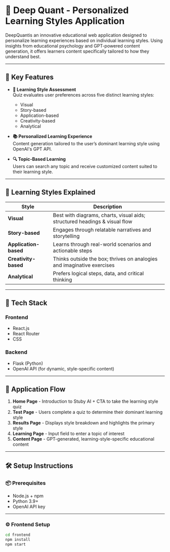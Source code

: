 # 📘 Deep Quant - Personalized Learning Styles Application

DeepQuantis an innovative educational web application designed to personalize learning experiences based on individual learning styles. Using insights from educational psychology and GPT-powered content generation, it offers learners content specifically tailored to how they understand best.

---

## 🚀 Key Features

- **🎯 Learning Style Assessment**  
  Quiz evaluates user preferences across five distinct learning styles:
  - Visual
  - Story-based
  - Application-based
  - Creativity-based
  - Analytical

- **📚 Personalized Learning Experience**  
  Content generation tailored to the user’s dominant learning style using OpenAI's GPT API.

- **🔍 Topic-Based Learning**  
  Users can search any topic and receive customized content suited to their learning style.

---

## 🧠 Learning Styles Explained

| Style              | Description                                                                 |
|--------------------|-----------------------------------------------------------------------------|
| **Visual**         | Best with diagrams, charts, visual aids; structured headings & visual flow |
| **Story-based**    | Engages through relatable narratives and storytelling                      |
| **Application-based** | Learns through real-world scenarios and actionable steps                  |
| **Creativity-based** | Thinks outside the box; thrives on analogies and imaginative exercises     |
| **Analytical**     | Prefers logical steps, data, and critical thinking                          |

---

## 🧩 Tech Stack

### Frontend
- React.js
- React Router
- CSS

### Backend
- Flask (Python)
- OpenAI API (for dynamic, style-specific content)

---

## 🔄 Application Flow

1. **Home Page** - Introduction to Stuby AI + CTA to take the learning style quiz  
2. **Test Page** - Users complete a quiz to determine their dominant learning style  
3. **Results Page** - Displays style breakdown and highlights the primary style  
4. **Learning Page** - Input field to enter a topic of interest  
5. **Content Page** - GPT-generated, learning-style-specific educational content  

---

## 🛠️ Setup Instructions

### 📦 Prerequisites
- Node.js + npm
- Python 3.9+
- OpenAI API key

---

### ⚙️ Frontend Setup

```bash
cd frontend
npm install
npm start
